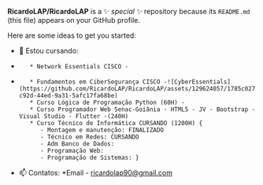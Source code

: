 **RicardoLAP/RicardoLAP**  is a ✨ _special_ ✨ repository because its `README.md` (this file) appears on your GitHub profile.

Here are some ideas to get you started:

- 🌱 Estou cursando:
-        * Network Essentials CISCO - 
-        * Fundamentos em CiberSegurança CISCO -![CyberEssentials](https://github.com/RicardoLAP/RicardoLAP/assets/129624057/1785c027-c92d-44ed-9a31-5afc17fa68be)
         * Curso Lógica de Programação Python (60H) - 
         * Curso Programador Web Senac-Goiânia - HTML5 - JV - Bootstrap - Visual Studio - Flutter -(240H)   
         * Curso Técnico de Informática CURSANDO (1200H) {
            - Montagem e manutenção: FINALIZADO
            - Técnico em Redes: CURSANDO
            - Adm Banco de Dados:
            - Programação Web:
            - Programação de Sistemas: }
- 📫 Contatos: 
          *Email - ricardolap90@gmail.com



